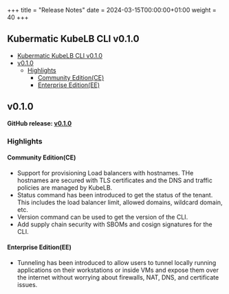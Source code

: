 +++
title = "Release Notes"
date = 2024-03-15T00:00:00+01:00
weight = 40
+++


## Kubermatic KubeLB CLI  v0.1.0

- [Kubermatic KubeLB CLI  v0.1.0](#kubermatic-kubelb-cli--v010)
- [v0.1.0](#v010)
  - [Highlights](#highlights)
    - [Community Edition(CE)](#community-editionce)
    - [Enterprise Edition(EE)](#enterprise-editionee)

## v0.1.0

**GitHub release: [v0.1.0](https://github.com/kubermatic/kubelb-cli/releases/tag/v0.1.0)**

### Highlights

#### Community Edition(CE)

- Support for provisioning Load balancers with hostnames. THe hostnames are secured with TLS certificates and the DNS and traffic policies are managed by KubeLB.
- Status command has been introduced to get the status of the tenant. This includes the load balancer limit, allowed domains, wildcard domain, etc.
- Version command can be used to get the version of the CLI.
- Add supply chain security with SBOMs and cosign signatures for the CLI.

#### Enterprise Edition(EE)

- Tunneling has been introduced to allow users to tunnel locally running applications on their workstations or inside VMs and expose them over the internet without worrying about firewalls, NAT, DNS, and certificate issues.
